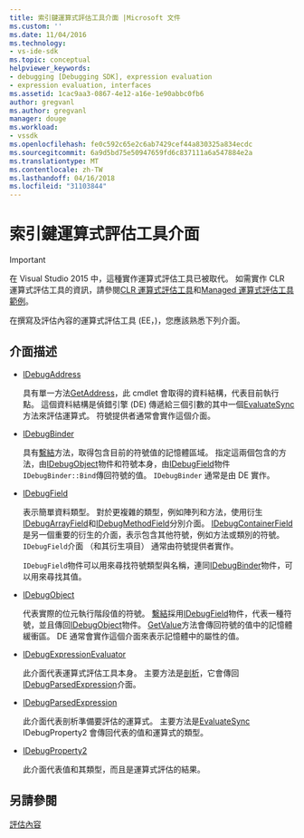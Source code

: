 ```yaml
---
title: 索引鍵運算式評估工具介面 |Microsoft 文件
ms.custom: ''
ms.date: 11/04/2016
ms.technology:
- vs-ide-sdk
ms.topic: conceptual
helpviewer_keywords:
- debugging [Debugging SDK], expression evaluation
- expression evaluation, interfaces
ms.assetid: 1cac9aa3-0867-4e12-a16e-1e90abbc0fb6
author: gregvanl
ms.author: gregvanl
manager: douge
ms.workload:
- vssdk
ms.openlocfilehash: fe0c592c65e2c6ab7429cef44a830325a834ecdc
ms.sourcegitcommit: 6a9d5bd75e50947659fd6c837111a6a547884e2a
ms.translationtype: MT
ms.contentlocale: zh-TW
ms.lasthandoff: 04/16/2018
ms.locfileid: "31103844"
---
```

# <a name="key-expression-evaluator-interfaces"></a>索引鍵運算式評估工具介面
> [!IMPORTANT]
>  在 Visual Studio 2015 中，這種實作運算式評估工具已被取代。 如需實作 CLR 運算式評估工具的資訊，請參閱[CLR 運算式評估工具](https://github.com/Microsoft/ConcordExtensibilitySamples/wiki/CLR-Expression-Evaluators)和[Managed 運算式評估工具範例](https://github.com/Microsoft/ConcordExtensibilitySamples/wiki/Managed-Expression-Evaluator-Sample)。  
  
 在撰寫及評估內容的運算式評估工具 (EE，)，您應該熟悉下列介面。  
  
## <a name="interface-descriptions"></a>介面描述  
  
-   [IDebugAddress](../../extensibility/debugger/reference/idebugaddress.md)  
  
     具有單一方法[GetAddress](../../extensibility/debugger/reference/idebugaddress-getaddress.md)，此 cmdlet 會取得的資料結構，代表目前執行點。 這個資料結構是偵錯引擎 (DE) 傳遞給三個引數的其中一個[EvaluateSync](../../extensibility/debugger/reference/idebugparsedexpression-evaluatesync.md)方法來評估運算式。 符號提供者通常會實作這個介面。  
  
-   [IDebugBinder](../../extensibility/debugger/reference/idebugbinder.md)  
  
     具有[繫結](../../extensibility/debugger/reference/idebugbinder-bind.md)方法，取得包含目前的符號值的記憶體區域。 指定這兩個包含的方法，由[IDebugObject](../../extensibility/debugger/reference/idebugobject.md)物件和符號本身，由[IDebugField](../../extensibility/debugger/reference/idebugfield.md)物件`IDebugBinder::Bind`傳回符號的值。 `IDebugBinder` 通常是由 DE 實作。  
  
-   [IDebugField](../../extensibility/debugger/reference/idebugfield.md)  
  
     表示簡單資料類型。 對於更複雜的類型，例如陣列和方法，使用衍生[IDebugArrayField](../../extensibility/debugger/reference/idebugarrayfield.md)和[IDebugMethodField](../../extensibility/debugger/reference/idebugmethodfield.md)分別介面。 [IDebugContainerField](../../extensibility/debugger/reference/idebugcontainerfield.md)是另一個重要的衍生的介面，表示包含其他符號，例如方法或類別的符號。 `IDebugField`介面 （和其衍生項目） 通常由符號提供者實作。  
  
     `IDebugField`物件可以用來尋找符號類型與名稱，連同[IDebugBinder](../../extensibility/debugger/reference/idebugbinder.md)物件，可以用來尋找其值。  
  
-   [IDebugObject](../../extensibility/debugger/reference/idebugobject.md)  
  
     代表實際的位元執行階段值的符號。 [繫結](../../extensibility/debugger/reference/idebugbinder-bind.md)採用[IDebugField](../../extensibility/debugger/reference/idebugfield.md)物件，代表一種符號，並且傳回[IDebugObject](../../extensibility/debugger/reference/idebugobject.md)物件。 [GetValue](../../extensibility/debugger/reference/idebugobject-getvalue.md)方法會傳回符號的值中的記憶體緩衝區。 DE 通常會實作這個介面來表示記憶體中的屬性的值。  
  
-   [IDebugExpressionEvaluator](../../extensibility/debugger/reference/idebugexpressionevaluator.md)  
  
     此介面代表運算式評估工具本身。 主要方法是[剖析](../../extensibility/debugger/reference/idebugexpressionevaluator-parse.md)，它會傳回[IDebugParsedExpression](../../extensibility/debugger/reference/idebugparsedexpression.md)介面。  
  
-   [IDebugParsedExpression](../../extensibility/debugger/reference/idebugparsedexpression.md)  
  
     此介面代表剖析準備要評估的運算式。 主要方法是[EvaluateSync](../../extensibility/debugger/reference/idebugparsedexpression-evaluatesync.md) IDebugProperty2 會傳回代表的值和運算式的類型。  
  
-   [IDebugProperty2](../../extensibility/debugger/reference/idebugproperty2.md)  
  
     此介面代表值和其類型，而且是運算式評估的結果。  
  
## <a name="see-also"></a>另請參閱  
 [評估內容](../../extensibility/debugger/evaluation-context.md)